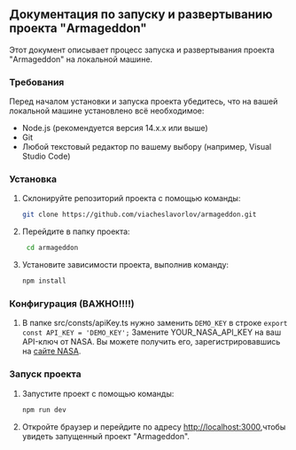 ## Документация по запуску и развертыванию проекта "Armageddon"

Этот документ описывает процесс запуска и развертывания проекта "Armageddon" на локальной машине.

### Требования

Перед началом установки и запуска проекта убедитесь, что на вашей локальной машине установлено всё необходимое:

- Node.js (рекомендуется версия 14.x.x или выше)
- Git
- Любой текстовый редактор по вашему выбору (например, Visual Studio Code)

### Установка

1. Склонируйте репозиторий проекта с помощью команды:
   
    ```bash
    git clone https://github.com/viacheslavorlov/armageddon.git
    ```
2. Перейдите в папку проекта:
   ```bash
    cd armageddon
   ```   
3. Установите зависимости проекта, выполнив команду:
   ```bash
   npm install
   ```
### Конфигурация (ВАЖНО!!!!)

1. В папке src/consts/apiKey.ts нужно заменить `DEMO_KEY` в строке `export const API_KEY = 'DEMO_KEY';`
   Замените  YOUR_NASA_API_KEY  на ваш API-ключ от NASA. Вы можете получить его, зарегистрировавшись на [сайте NASA](https://api.nasa.gov/).

### Запуск проекта

1. Запустите проект с помощью команды:
   ```bash
   npm run dev
   ```
2. Откройте браузер и перейдите по адресу [http://localhost:3000](http://localhost:3000),чтобы увидеть запущенный проект "Armageddon". 
